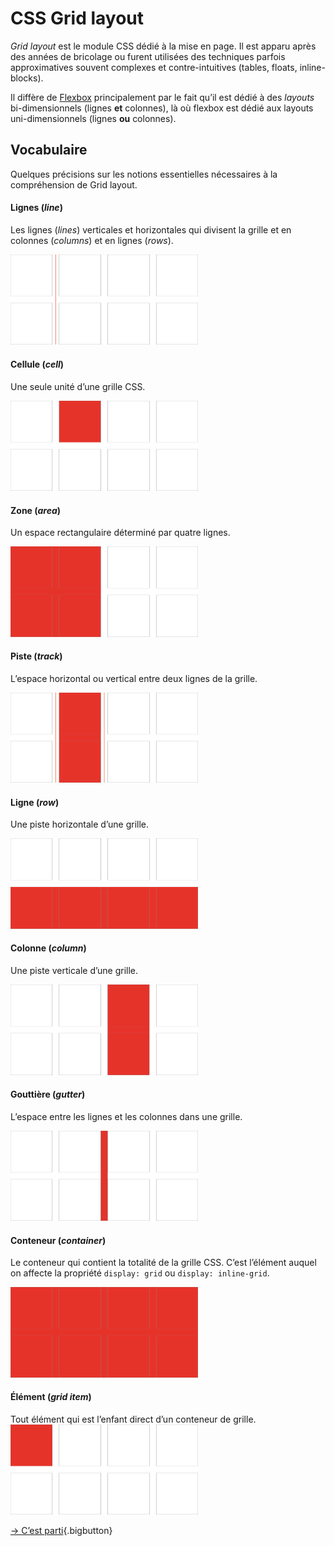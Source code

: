 # CSS Grid layout
<style>
img {max-width: 300px}
</style>

*Grid layout* est le module CSS dédié à la mise en page.
Il est apparu après des années de bricolage ou furent utilisées des techniques parfois approximatives souvent complexes et contre-intuitives (tables, floats, inline-blocks).

Il diffère de [Flexbox](../flex) principalement par le fait qu’il est dédié à des *layouts* bi-dimensionnels (lignes **et** colonnes), là où flexbox est dédié aux layouts uni-dimensionnels (lignes **ou** colonnes).

## Vocabulaire

Quelques précisions sur les notions essentielles nécessaires à la compréhension de Grid layout.


#### Lignes (*line*)
Les lignes (*lines*) verticales et horizontales qui divisent la grille et en colonnes (*columns*) et en lignes (*rows*).

![](vocabulaire-line.svg)

#### Cellule (*cell*)
Une seule unité d’une grille CSS.

![](vocabulaire-cell.svg)

#### Zone (*area*)
Un espace rectangulaire déterminé par quatre lignes.

![](vocabulaire-area.svg)

#### Piste (*track*)
L’espace horizontal ou vertical entre deux lignes de la grille.

![](vocabulaire-track.svg)

#### Ligne (*row*)
Une piste horizontale d’une grille.

![](vocabulaire-row.svg)

#### Colonne (*column*)
Une piste verticale d’une grille.

![](vocabulaire-column.svg)

#### Gouttière (*gutter*)
L’espace entre les lignes et les colonnes dans une grille.

![](vocabulaire-gutter.svg)

#### Conteneur (*container*)
Le conteneur qui contient la totalité de la grille CSS. C’est l’élément auquel on affecte la propriété `display: grid` ou `display: inline-grid`.

![](vocabulaire-container.svg)

#### Élément (*grid item*)
Tout élément qui est l’enfant direct d’un conteneur de grille.
![](vocabulaire-item.svg)

[→ C’est parti](start/){.bigbutton}

